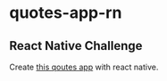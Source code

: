 # quotes-app-rn
## React Native Challenge
Create [this qoutes app](https://marvelapp.com/a2cfjf/screen/9498799) with react native.
